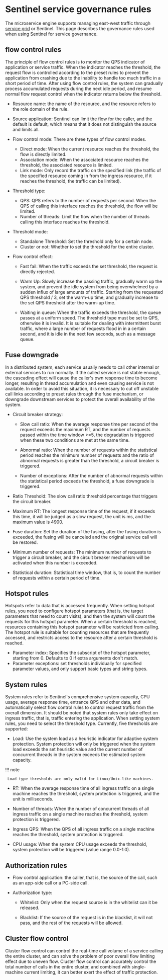 # Sentinel service governance rules

The microservice engine supports managing east-west traffic through [service grid](../../../../mspider/user-guide/02TrafficGovernance/README.md) or Sentinel. This page describes the governance rules used when using Sentinel for service governance.

## flow control rules

The principle of flow control rules is to monitor the QPS indicator of application or service traffic. When the indicator reaches the threshold, the request flow is controlled according to the preset rules to prevent the application from crashing due to the inability to handle too much traffic in a short period of time. After using flow control rules, the system can gradually process accumulated requests during the next idle period, and resume normal flow request control when the indicator returns below the threshold.

- Resource name: the name of the resource, and the resource refers to the role domain of the rule.

- Source application: Sentinel can limit the flow for the caller, and the default is default, which means that it does not distinguish the source and limits all.

- Flow control mode: There are three types of flow control modes.
  
     - Direct mode: When the current resource reaches the threshold, the flow is directly limited.
     - Association mode: When the associated resource reaches the threshold, the associated resource is limited.
     - Link mode: Only record the traffic on the specified link (the traffic of the specified resource coming in from the ingress resource, if it reaches the threshold, the traffic can be limited).

- Threshold type:

     - QPS: QPS refers to the number of requests per second. When the QPS of calling this interface reaches the threshold, the flow will be limited.
     - Number of threads: Limit the flow when the number of threads calling this interface reaches the threshold.

- Threshold mode:

     - Standalone Threshold: Set the threshold only for a certain node.
     - Cluster or not: Whether to set the threshold for the entire cluster.

- Flow control effect:

     - Fast fail: When the traffic exceeds the set threshold, the request is directly rejected.

     - Warm Up: Slowly increase the passing traffic, gradually warm up the system, and prevent the idle system from being overwhelmed by a sudden influx of large amounts of traffic. Starting from the requested QPS threshold / 3, set the warm-up time, and gradually increase to the set QPS threshold after the warm-up time.

     - Waiting in queue: When the traffic exceeds the threshold, the queue passes at a uniform speed. The threshold type must be set to QPS, otherwise it is invalid. It is suitable for dealing with intermittent burst traffic, where a large number of requests flood in in a certain second, and it is idle in the next few seconds, such as a message queue.

    

## Fuse downgrade

In a distributed system, each service usually needs to call other internal or external services to run normally. If the called service is not stable enough, the cascading effect will cause the caller's own response time to become longer, resulting in thread accumulation and even causing service is not available. In order to avoid this situation, it is necessary to cut off unstable call links according to preset rules through the fuse mechanism, or downgrade downstream services to protect the overall availability of the system.

- Circuit breaker strategy:

     - Slow call ratio: When the average response time per second of the request exceeds the maximum RT, and the number of requests passed within the time window >=5, the degradation is triggered when these two conditions are met at the same time.

     - Abnormal ratio: When the number of requests within the statistical period reaches the minimum number of requests and the ratio of abnormal requests is greater than the threshold, a circuit breaker is triggered.

     - Number of exceptions: After the number of abnormal requests within the statistical period exceeds the threshold, a fuse downgrade is triggered.

- Ratio Threshold: The slow call ratio threshold percentage that triggers the circuit breaker.

- Maximum RT: The longest response time of the request, if it exceeds this time, it will be judged as a slow request, the unit is ms, and the maximum value is 4900.

- Fuse duration: Set the duration of the fusing, after the fusing duration is exceeded, the fusing will be canceled and the original service call will be restored.

- Minimum number of requests: The minimum number of requests to trigger a circuit breaker, and the circuit breaker mechanism will be activated when this number is exceeded.

    

- Statistical duration: Statistical time window, that is, to count the number of requests within a certain period of time.

## Hotspot rules

Hotspots refer to data that is accessed frequently. When setting hotspot rules, you need to configure hotspot parameters (that is, the target parameters that need to count visits), and then the system will count the requests for this hotspot parameter. When a certain threshold is reached, resources containing this hotspot parameter will be restricted from calling. The hotspot rule is suitable for counting resources that are frequently accessed, and restricts access to the resource after a certain threshold is reached.


- Parameter index: Specifies the subscript of the hotspot parameter, starting from 0. Defaults to 0 if extra arguments don't match.
- Parameter exceptions: set thresholds individually for specified parameter values, and only support basic types and string types.



## System rules

System rules refer to Sentinel's comprehensive system capacity, CPU usage, average response time, entrance QPS and other data, and automatically select flow control rules to control request traffic from the overall dimension. It should be noted that system rules only take effect on ingress traffic, that is, traffic entering the application. When setting system rules, you need to select the threshold type. Currently, five thresholds are supported:

- Load: Use the system load as a heuristic indicator for adaptive system protection. System protection will only be triggered when the system load exceeds the set heuristic value and the current number of concurrent threads in the system exceeds the estimated system capacity.

!!! note

     Load type thresholds are only valid for Linux/Unix-like machines.

- RT: When the average response time of all ingress traffic on a single machine reaches the threshold, system protection is triggered, and the unit is milliseconds.

- Number of threads: When the number of concurrent threads of all ingress traffic on a single machine reaches the threshold, system protection is triggered.

- Ingress QPS: When the QPS of all ingress traffic on a single machine reaches the threshold, system protection is triggered.

- CPU usage: When the system CPU usage exceeds the threshold, system protection will be triggered (value range 0.0-1.0).

    

## Authorization rules

- Flow control application: the caller, that is, the source of the call, such as an app-side call or a PC-side call.

- Authorization type:

     - Whitelist: Only when the request source is in the whitelist can it be released.

     - Blacklist: If the source of the request is in the blacklist, it will not pass, and the rest of the requests will be allowed.

    

## Cluster flow control

Cluster flow control can control the real-time call volume of a service calling the entire cluster, and can solve the problem of poor overall flow limiting effect due to uneven flow. Cluster flow control can accurately control the total number of calls in the entire cluster, and combined with single-machine current limiting, it can better exert the effect of traffic protection.